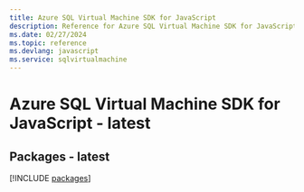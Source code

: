 ```yaml
---
title: Azure SQL Virtual Machine SDK for JavaScript
description: Reference for Azure SQL Virtual Machine SDK for JavaScript
ms.date: 02/27/2024
ms.topic: reference
ms.devlang: javascript
ms.service: sqlvirtualmachine
---
```

# Azure SQL Virtual Machine SDK for JavaScript - latest
## Packages - latest
[!INCLUDE [packages](sql-virtual-machine-index.md)]